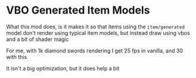 # VBO Generated Item Models

What this mod does, is it makes it so that items using the `item/generated` model don't render using typical item models, but instead draw using vbos and a bit of shader magic

For me, with 1k diamond swords rendering I get 25 fps in vanilla, and 30 with this

It isn't a big optimization, but it does help a bit
